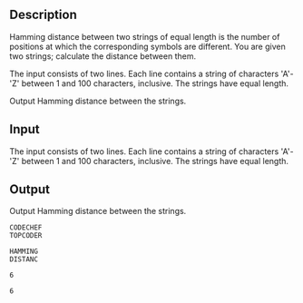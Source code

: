 ## Description

<div><p>Hamming distance between two strings of equal length is the number of positions at which the corresponding symbols are different. You are given two strings; calculate the distance between them.</p></div><div class="input-specification"><p>The input consists of two lines. Each line contains a string of characters '<span class="tex-font-style-tt">A</span>'-'<span class="tex-font-style-tt">Z</span>' between 1 and 100 characters, inclusive. The strings have equal length.</p></div><div class="output-specification"><p>Output Hamming distance between the strings.</p></div>

## Input

<p>The input consists of two lines. Each line contains a string of characters '<span class="tex-font-style-tt">A</span>'-'<span class="tex-font-style-tt">Z</span>' between 1 and 100 characters, inclusive. The strings have equal length.</p>

## Output

<p>Output Hamming distance between the strings.</p>





```input1
CODECHEF
TOPCODER

```




```input2
HAMMING
DISTANC

```




```output1
6

```




```output2
6

```


